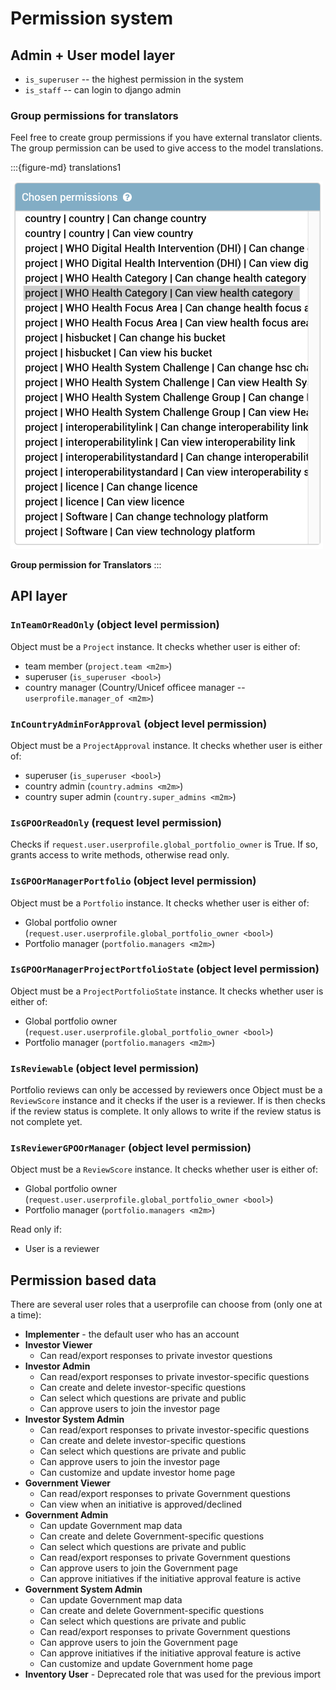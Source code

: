 # Permission system

## Admin + User model layer

- `is_superuser` -- the highest permission in the system
- `is_staff` -- can login to django admin

### Group permissions for translators

Feel free to create group permissions if you have external translator clients. The group permission can be used to give access to the model translations.

:::{figure-md} translations1

<img src="./_static/images/django_admin_group_perm_translators.png" alt="system-context-diagram" class="bg-primary mb-1" width="500px">

**Group permission for Translators**
:::

## API layer

### `InTeamOrReadOnly` (object level permission)

Object must be a `Project` instance. It checks whether user is either of:
- team member (`project.team <m2m>`)
- superuser (`is_superuser <bool>`)
- country manager (Country/Unicef officee manager -- `userprofile.manager_of <m2m>`)

### `InCountryAdminForApproval` (object level permission)

Object must be a `ProjectApproval` instance. It checks whether user is either of:
- superuser (`is_superuser <bool>`)
- country admin (`country.admins <m2m>`)
- country super admin (`country.super_admins <m2m>`)

### `IsGPOOrReadOnly` (request level permission)

Checks if `request.user.userprofile.global_portfolio_owner` is True. If so, grants access to write methods, otherwise read only.

### `IsGPOOrManagerPortfolio` (object level permission)

Object must be a `Portfolio` instance. It checks whether user is either of:
- Global portfolio owner (`request.user.userprofile.global_portfolio_owner <bool>`)
- Portfolio manager (`portfolio.managers <m2m>`)

### `IsGPOOrManagerProjectPortfolioState` (object level permission)

Object must be a `ProjectPortfolioState` instance. It checks whether user is either of:
- Global portfolio owner (`request.user.userprofile.global_portfolio_owner <bool>`)
- Portfolio manager (`portfolio.managers <m2m>`)

### `IsReviewable` (object level permission)

Portfolio reviews can only be accessed by reviewers once
Object must be a `ReviewScore` instance and it checks if the user is a reviewer. If is then checks if the review status is complete. It only allows to write if the review status is not complete yet.

### `IsReviewerGPOOrManager` (object level permission)
Object must be a `ReviewScore` instance. It checks whether user is either of:
- Global portfolio owner (`request.user.userprofile.global_portfolio_owner <bool>`)
- Portfolio manager (`portfolio.managers <m2m>`)

Read only if:
- User is a reviewer


## Permission based data

There are several user roles that a userprofile can choose from (only one at a time):
- **Implementer** - the default user who has an account
- **Investor Viewer**
    - Can read/export responses to private investor questions
- **Investor Admin**
  - Can read/export responses to private investor-specific questions
  - Can create and delete investor-specific questions
  - Can select which questions are private and public
  - Can approve users to join the investor page
- **Investor System Admin**
  - Can read/export responses to private investor-specific questions
  - Can create and delete investor-specific questions
  - Can select which questions are private and public
  - Can approve users to join the investor page
  - Can customize and update investor home page
- **Government Viewer**
  - Can read/export responses to private Government questions
  - Can view when an initiative is approved/declined
- **Government Admin**
  - Can update Government map data
  - Can create and delete Government-specific questions
  - Can select which questions are private and public
  - Can read/export responses to private Government questions
  - Can approve users to join the Government page
  - Can approve initiatives if the initiative approval feature is active
- **Government System Admin**
  - Can update Government map data
  - Can create and delete Government-specific questions
  - Can select which questions are private and public
  - Can read/export responses to private Government questions
  - Can approve users to join the Government page
  - Can approve initiatives if the initiative approval feature is active
  - Can customize and update Government home page
- **Inventory User** - Deprecated role that was used for the previous import
